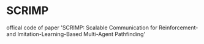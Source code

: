 # SCRIMP
offical code of paper 'SCRIMP: Scalable Communication for Reinforcement- and Imitation-Learning-Based Multi-Agent Pathfinding' 
